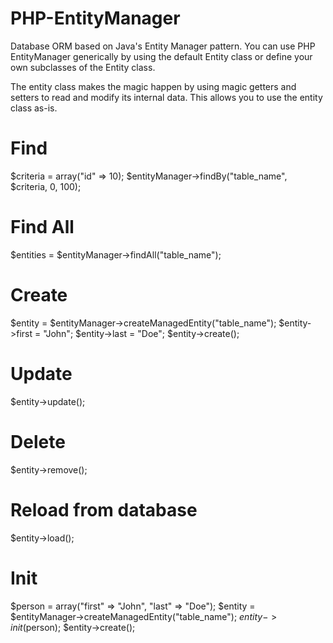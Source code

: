 # PHP-EntityManager
Database ORM based on Java's Entity Manager pattern. You can use PHP EntityManager generically by
using the default Entity class or define your own subclasses of the Entity class.

The entity class makes the magic happen by using magic getters and setters to read and modify its internal data. This allows you to use the entity class as-is. 

# Find
$criteria = array("id" => 10);
$entityManager->findBy("table_name", $criteria, 0, 100);

# Find All
$entities = $entityManager->findAll("table_name");

# Create
$entity = $entityManager->createManagedEntity("table_name");
$entity->first = "John";
$entity->last = "Doe";
$entity->create();

# Update
$entity->update();

# Delete
$entity->remove();

# Reload from database
$entity->load();

# Init 
$person = array("first" => "John", "last" => "Doe");
$entity = $entityManager->createManagedEntity("table_name");
$entity->init($person);
$entity->create();


